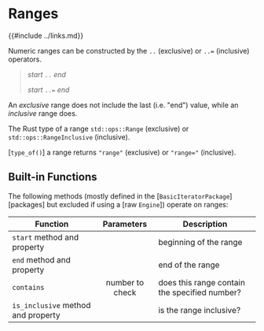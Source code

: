 Ranges
======

{{#include ../links.md}}

Numeric ranges can be constructed by the `..` (exclusive) or `..=` (inclusive) operators.

> _start_ `..` _end_
>
> _start_ `..=` _end_

An _exclusive_ range does not include the last (i.e. "end") value, while an _inclusive_ range does.

The Rust type of a range `std::ops::Range` (exclusive) or `std::ops::RangeInclusive` (inclusive).

[`type_of()`] a range returns `"range"` (exclusive) or `"range="` (inclusive).


Built-in Functions
-----------------

The following methods (mostly defined in the [`BasicIteratorPackage`][packages] but excluded if
using a [raw `Engine`]) operate on ranges:

| Function                           |   Parameters    | Description                                   |
| ---------------------------------- | :-------------: | --------------------------------------------- |
| `start` method and property        |                 | beginning of the range                        |
| `end` method and property          |                 | end of the range                              |
| `contains`                         | number to check | does this range contain the specified number? |
| `is_inclusive` method and property |                 | is the range inclusive?                       |
